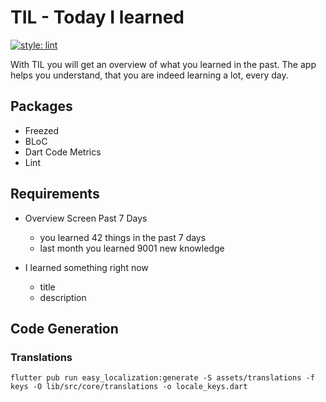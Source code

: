 # TIL - Today I learned

[![style: lint](https://img.shields.io/badge/style-lint-4BC0F5.svg)](https://pub.dev/packages/lint)

With TIL you will get an overview of what you learned in the past.
The app helps you understand, that you are indeed learning a lot, every day.

## Packages

- Freezed
- BLoC
- Dart Code Metrics
- Lint

## Requirements

- Overview Screen Past 7 Days

  - you learned 42 things in the past 7 days
  - last month you learned 9001 new knowledge

- I learned something right now
  - title
  - description

## Code Generation

### Translations

`flutter pub run easy_localization:generate -S assets/translations -f keys -O lib/src/core/translations -o locale_keys.dart`
